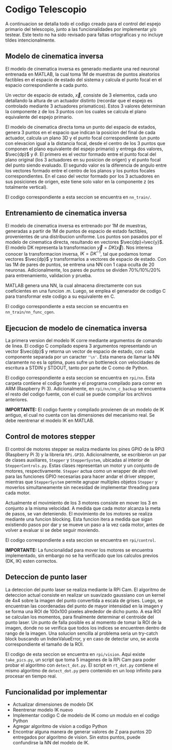 # Codigo Telescopio

A continuacion se detalla todo el codigo creado para el control del espejo primario del telescopio, junto a las funcionalidades por implementar y/o testear. Este texto no ha sido revisado para faltas ortograficas y no incluye tildes intencionalmente.

## Modelo de cinematica inversa

El modelo de cinematica inversa es generado mediante una red neuronal entrenada en MATLAB, la cual toma 1M de muestras de puntos aleatorios factibles en el espacio de estado del sistema y calcula el punto focal en el espacio correspondiente a cada punto.

Un vector de espacio de estado, $\vec{x}$, consiste de 3 elementos, cada uno detallando la altura de un actuador distinto (recordar que el espejo es controlado mediante 3 actuadores prismaticos). Estos 3 valores determinan la componente z de los 3 puntos con los cuales se calcula el plano equivalente del espejo primario.

El modelo de cinematica directa toma un punto del espacio de estados, genera 3 puntos en el espacio que indican la posicion del final de cada actuador, calcula un plano 3D y el punto focal correspondiente (un punto con elevacion igual a la distancia focal, desde el centro de los 3 puntos que componen el plano equivalente del espejo primario) y entrega dos valores, $\vec{dp}$ y $\theta$. El primero es el vector formado entre el punto focal del plano original (los 3 actuadores en su posicion de origen) y el punto focal del punto siendo evaluado. El segundo valor es la diferencia de angulo entre los vectores formado entre el centro de los planos y los puntos focales correspondientes. En el caso del vector formado por los 3 actuadores en sus posiciones de origen, este tiene solo valor en la componente z (es totalmente vertical).

El codigo correspondiente a esta seccion se encuentra en `nn_train/`.

## Entrenamiento de cinematica inversa

El modelo de cinematica inversa es entrenado por 1M de muestras, generadas a partir de 1M de puntos de espacio de estado factibles, provenientes de una distribucion uniforme. Los puntos son pasados por el modelo de cinematica directa, resultando en vectores $\vec{dp}=\vec{y}$. El modelo DK representa la transformacion $\vec{y} = DK(\vec{x})$. Nos interesa conocer la transformacion inversa, $IK = DK^{-1}$, tal que podamos tomar vectores $\vec{dp}$ y transformarlos a vectores de espacio de estado. Con las 1M de pares de puntos, se entrena una NN con 1 capa oculta de 20 neuronas. Adicionalmente, los pares de puntos se dividen 70%/10%/20% para entrenamiento, validacion y prueba.

MATLAB genera una NN, la cual almacena directamente con sus coeficientes en una funcion .m. Luego, se emplea el generador de codigo C para transformar este codigo a su equivalente en C.

El codigo correspondiente a esta seccion se encuentra en `nn_train/nn_func_cgen`.

## Ejecucion de modelo de cinematica inversa

La primera version del modelo IK corre mediante argumentos de comando de linea. El codigo C compilado espera 3 argumentos representando un vector $\vec{dp}$ y retorna un vector de espacio de estado, con cada componente separada por un caracter `'\n'`. Esta manera de llamar la NN claramente no es la optima, pues sufre un bottleneck con velocidades de escritura a STDIN y STDOUT, tanto por parte de C como de Python.

El codigo correspondiente a esta seccion se encuentra en `rpi/nn`. Esta carpeta contiene el codigo fuente y el programa compilado para correr en ARM (Raspberry Pi 3). Adicionalmente, en `rpi/nn/nn_c_backup` se encuentra el resto del codigo fuente, con el cual se puede compilar los archivos anteriores.

**IMPORTANTE:** El codigo fuente y compilado provienen de un modelo de IK antiguo, el cual no cuenta con las dimensiones del mecanismo real. Se debe reentrenar el modelo IK en MATLAB.

## Control de motores stepper

El control de motores stepper se realiza mediante los pines GPIO de la RPi3 (Raspberry Pi 3) y la libreria `RPi.GPIO`. Adicionalmente, se escribieron un par de clases auxiliares, `Stepper` y `StepperSystem`, ubicadas al interior de `StepperControls.py`. Estas clases representan un motor y un conjunto de motores, respectivamente. `Stepper` actua como un wrapper de alto nivel para las funciones GPIO necesarias para hacer andar el driver stepper, mientras que `StepperSystem` permite agrupar multiples objetos `Stepper` y moverlos simultaneamente sin necesidad de implementar threading para cada motor.

Actualmente el movimiento de los 3 motores consiste en mover los 3 en conjunto a la misma velocidad. A medida que cada motor alcanza la meta de pasos, se van deteniendo. El movimiento de los motores se realiza mediante una funcion blocking. Esta funcion itera a medida que sigan existiendo pasos por dar y se mueve un paso a la vez cada motor, antes de volver a evaluar si se debe seguir moviendo.

El codigo correspondiente a esta seccion se encuentra en `rpi/control`.

**IMPORTANTE:** La funcionalidad para mover los motores se encuentra implementado, sin embargo no se ha verificado que los calculos previos (DK, IK) esten correctos.

## Deteccion de punto laser

La deteccion del punto laser se realiza mediante la RPi Cam. El algoritmo de deteccion actual consiste en realizar un suavizado gaussiano con un kernel de 4x4 sobre la imagen del punto convertida a escala de grises. Luego, se encuentran las coordenadas del punto de mayor intensidad en la imagen y se forma una ROI de 100x100 pixeles alrededor de dicho punto. A esa ROI se calculan los momentos, para finalmente determinar el centroide del punto laser. Un punto de falla posible es al momento de tomar la ROI de la imagen, donde no se verifica que todos los indices se encuentren dentro de rango de la imagen. Una solucion sencilla al problema seria un try-catch block buscando un IndexValueError, y en caso de detectar uno, se acota correspondiente el tamaño de la ROI.

El codigo de esta seccion se encuentra en `rpi/vision`. Aqui existe `take_pics.py`, un script que toma 5 imagenes de la RPi Cam para poder probar el algoritmo con `detect_dot.py`. El script en `rt_dot.py` contiene el mismo algoritmo de `detect_dot.py` pero contenido en un loop infinito para procesar en tiempo real.

## Funcionalidad por implementar
- Actualizar dimensiones de modelo DK
- Reentrenar modelo IK nuevo
- Implementar codigo C de modelo de IK como un modulo en el codigo Python
- Agregar algoritmo de vision a codigo Python
- Encontrar alguna manera de generar valores de Z para puntos 2D entregados por algoritmo de vision. Sin estos puntos, puede confundirse la NN del modelo de IK.